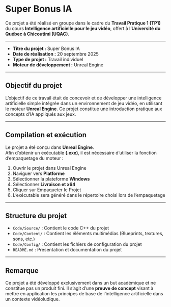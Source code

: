 # Super Bonus IA  

Ce projet a été réalisé en groupe dans le cadre du **Travail Pratique 1 (TP1)** du cours **Intelligence artificielle pour le jeu vidéo**, offert à l’**Université du Québec à Chicoutimi (UQAC)**.  

---

- **Titre du projet :** Super Bonus IA  
- **Date de réalisation :** 20 septembre 2025  
- **Type de projet :** Travail individuel  
- **Moteur de développement :** Unreal Engine

---

## Objectif du projet  
L’objectif de ce travail était de concevoir et de développer une intelligence artificielle simple intégrée dans un environnement de jeu vidéo, en utilisant le moteur **Unreal Engine**. Ce projet constitue une introduction pratique aux concepts d’IA appliqués aux jeux.  

---

## Compilation et exécution  
Le projet a été conçu dans **Unreal Engine**.  
Afin d’obtenir un exécutable **(.exe)**, il est nécessaire d’utiliser la fonction d’empaquetage du moteur :  

1. Ouvrir le projet dans Unreal Engine  
2. Naviguer vers **Platforme**  
3. Sélectionner la plateforme **Windows**
4. Sélectionner **Livraison et x64**
5. Cliquer sur Empaqueter le Projet
6. L’exécutable sera généré dans le répertoire choisi lors de l’empaquetage  

---

## Structure du projet  
- `Code/Source/` : Contient le code C++ du projet  
- `Code/Content/` : Contient les éléments multimédias (Blueprints, textures, sons, etc.)  
- `Code/Config/` : Contient les fichiers de configuration du projet  
- `README.md` : Présentation et documentation du projet  

---

## Remarque  
Ce projet a été développé exclusivement dans un but académique et ne constitue pas un produit fini. Il s’agit d’une **preuve de concept** visant à mettre en application les principes de base de l’intelligence artificielle dans un contexte vidéoludique.  
